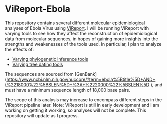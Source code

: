 # ViReport-Ebola
This repository contains several different molecular epidemiological analyses of Ebola Virus using [ViReport](https://github.com/niemasd/ViReport). I will be running ViReport with varying tools to see how they affect the reconstruction of epidemiological data from molecular sequences, in hopes of gaining more insights into the strengths and weakenesses of the tools used. In particular, I plan to analyze the effects of:

* [Varying phylogenetic inference tools](https://github.com/Cyoung02/ViReport-Ebola/tree/master/PhyloTools)
* [Varying tree dating tools](https://github.com/Cyoung02/ViReport-Ebola/tree/master/PhyloTools)

The sequences are sourced from [GenBank](https://www.ncbi.nlm.nih.gov/nuccore/?term=ebola%5Btitle%5D+AND+(%2218000%22%5BSLEN%5D+%3A+%2220000%22%5BSLEN%5D ), and must have a minimum sequence length of 18,000 base pairs.

The scope of this analysis may increase to encompass different steps in the ViReport pipeline later.
Note: ViReport is still in early development and I am working on getting it working, so analyses will not be complete. This repository will update as I progress.
